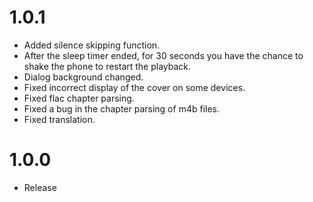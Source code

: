 # 1.0.1
* Added silence skipping function.
* After the sleep timer ended, for 30 seconds you have the chance to shake the phone to restart the playback.
* Dialog background changed.
* Fixed incorrect display of the cover on some devices.
* Fixed flac chapter parsing.
* Fixed a bug in the chapter parsing of m4b files.
* Fixed translation.

# 1.0.0
* Release